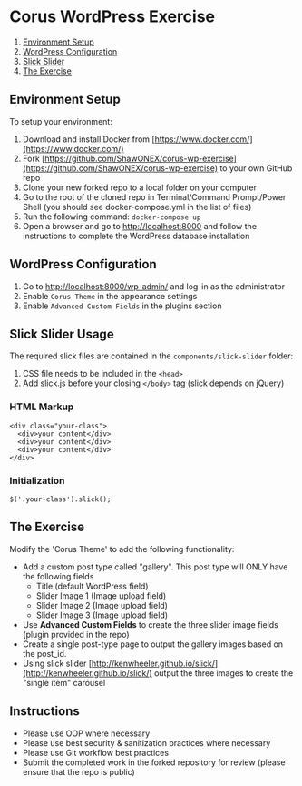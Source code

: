 # Corus WordPress Exercise
1. [Environment Setup](#environment)
2. [WordPress Configuration](#wordpress)
3. [Slick Slider](#slick-slider)
3. [The Exercise](#exercise)
<a name="environment"></a>
## Environment Setup
To setup your environment:
1. Download and install Docker from [https://www.docker.com/](https://www.docker.com/)
2. Fork [https://github.com/ShawONEX/corus-wp-exercise](https://github.com/ShawONEX/corus-wp-exercise) to your own GitHub repo
3. Clone your new forked repo to a local folder on your computer
4. Go to the root of the cloned repo in Terminal/Command Prompt/Power Shell (you should see docker-compose.yml in the list of files)
5. Run the following command: ```docker-compose up```
6. Open a browser and go to [http://localhost:8000](http://localhost:8000) and follow the instructions to complete the WordPress database installation
<a name="wordpress"></a>
## WordPress Configuration
1. Go to [http://localhost:8000/wp-admin/](http://localhost:8000/wp-admin/) and log-in as the administrator
2. Enable ```Corus Theme``` in the appearance settings
3. Enable ```Advanced Custom Fields``` in the plugins section
<a name="exercise"></a>

<a name="slick-slider"><a>
## Slick Slider Usage
The required slick files are contained in the ```components/slick-slider``` folder:
1. CSS file needs to be included in the ```<head>```
2. Add slick.js before your closing ```</body>``` tag (slick depends on jQuery)
### HTML Markup
```
<div class="your-class">
  <div>your content</div>
  <div>your content</div>
  <div>your content</div>
</div>
```
### Initialization
```
$('.your-class').slick();
```
## The Exercise
Modify the 'Corus Theme' to add the following functionality:
* Add a custom post type called "gallery". This post type will ONLY have the following fields
    * Title (default WordPress field)
    * Slider Image 1 (Image upload field)
    * Slider Image 2 (Image upload field)
    * Slider Image 3 (Image upload field)
* Use **Advanced Custom Fields** to create the three slider image fields (plugin provided in the repo)
* Create a single post-type page to output the gallery images based on the post_id.
* Using slick slider [http://kenwheeler.github.io/slick/](http://kenwheeler.github.io/slick/) output the three images to create the "single item" carousel

## Instructions
* Please use OOP where necessary
* Please use best security & sanitization practices where necessary
* Please use Git workflow best practices 
* Submit the completed work in the forked repository for review (please ensure that the repo is public)
